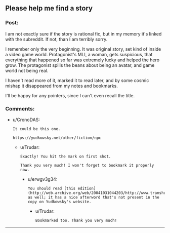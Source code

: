 ## Please help me find a story

### Post:

I am not exactly sure if the story is rational fic, but in my memory it's linked with the subreddit. If not, than I am terribly sorry.

I remember only the very beginning. It was original story, set kind of inside a video game world. Protagonist's MLI, a woman, gets suspicious, that everything that happened so far was extremely lucky and helped the hero grow. The protagonist spills the beans about being an avatar, and game world not being real.

I haven't read more of it, marked it to read later, and by some cosmic mishap it disappeared from my notes and bookmarks.

I'll be happy for any pointers, since I can't even recall the title.

### Comments:

- u/CronoDAS:
  ```
  It could be this one.

  https://yudkowsky.net/other/fiction/npc
  ```

  - u/Trudar:
    ```
    Exactly! You hit the mark on first shot.

    Thank you very much! I won't forget to bookmark it properly now.
    ```

    - u/erwgv3g34:
      ```
      You should read [this edition](http://web.archive.org/web/20041031044203/http://www.transhumanism.org/index.php/th/more/341/) as well; it has a nice afterword that's not present in the copy on Yudkowsky's website.
      ```

      - u/Trudar:
        ```
        Bookmarked too. Thank you very much!
        ```

---

